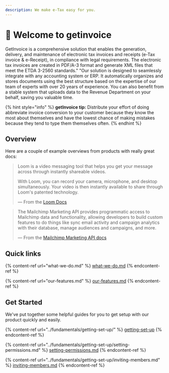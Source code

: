 ```yaml
---
description: We make e-Tax easy for you.
---
```


# 👋 Welcome to getinvoice

GetInvoice is a comprehensive solution that enables the generation, delivery, and maintenance of electronic tax invoices and receipts (e-Tax invoice & e-Receipt), in compliance with legal requirements. The electronic tax invoices are created in PDF/A-3 format and generate XML files that meet the ETDA 3-2560 standards." "Our solution is designed to seamlessly integrate with any accounting system or ERP. It automatically organizes and stores documents using the best structure based on the expertise of our team of experts with over 20 years of experience. You can also benefit from a stable system that uploads data to the Revenue Department on your behalf, saving you valuable time.

{% hint style="info" %}
**getInvoice tip:** Distribute your effort of doing abbreviate invoice conversion to your customer because they know the most about themselves and have the lowest chance of making mistakes because they tend to type them themselves often.
{% endhint %}

## Overview

Here are a couple of example overviews from products with really great docs:

> Loom is a video messaging tool that helps you get your message across through instantly shareable videos.
>
> With Loom, you can record your camera, microphone, and desktop simultaneously. Your video is then instantly available to share through Loom's patented technology.
>
> — From the [Loom Docs](https://support.loom.com/hc/en-us/articles/360002158057-What-is-Loom-)

> The Mailchimp Marketing API provides programmatic access to Mailchimp data and functionality, allowing developers to build custom features to do things like sync email activity and campaign analytics with their database, manage audiences and campaigns, and more.
>
> — From the [Mailchimp Marketing API docs](https://mailchimp.com/developer/marketing/docs/fundamentals/)

## Quick links

{% content-ref url="what-we-do.md" %}
[what-we-do.md](what-we-do.md)
{% endcontent-ref %}

{% content-ref url="our-features.md" %}
[our-features.md](our-features.md)
{% endcontent-ref %}

## Get Started

We've put together some helpful guides for you to get setup with our product quickly and easily.

{% content-ref url="../fundamentals/getting-set-up/" %}
[getting-set-up](../fundamentals/getting-set-up/)
{% endcontent-ref %}

{% content-ref url="../fundamentals/getting-set-up/setting-permissions.md" %}
[setting-permissions.md](../fundamentals/getting-set-up/setting-permissions.md)
{% endcontent-ref %}

{% content-ref url="../fundamentals/getting-set-up/inviting-members.md" %}
[inviting-members.md](../fundamentals/getting-set-up/inviting-members.md)
{% endcontent-ref %}
